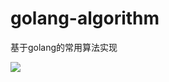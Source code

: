 # golang-algorithm
基于golang的常用算法实现

![](https://github.com/developersPHP/golang-algorithm/tree/master/images)


